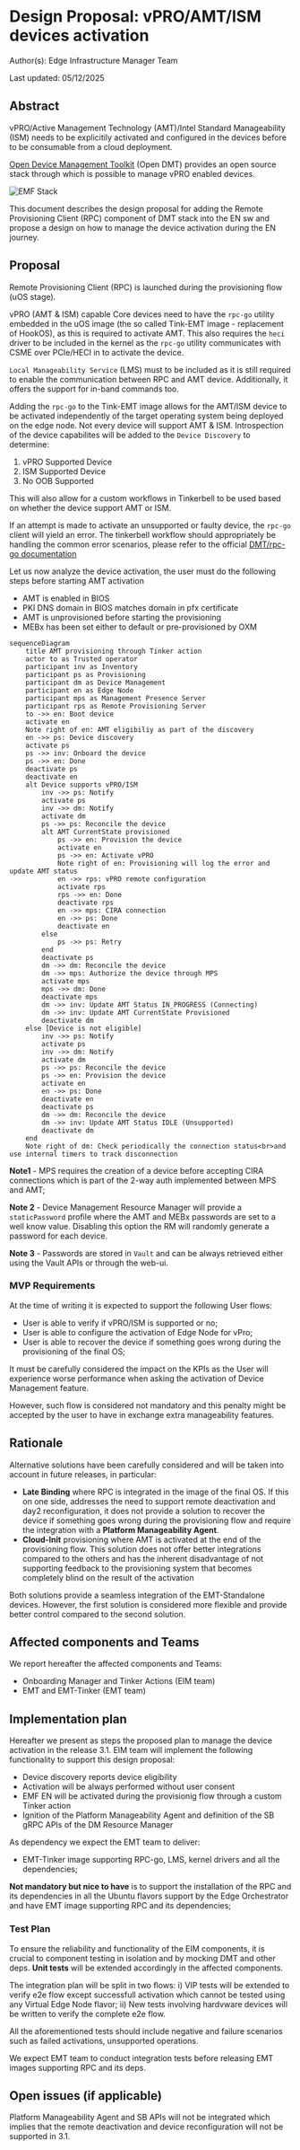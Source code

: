 # Design Proposal: vPRO/AMT/ISM devices activation

Author(s): Edge Infrastructure Manager Team

Last updated: 05/12/2025

## Abstract

vPRO/Active Management Technology (AMT)/Intel Standard Manageability (ISM) needs to be explicitily activated and
configured in the devices before to be consumable from a cloud deployment.

[Open Device Management Toolkit](https://device-management-toolkit.github.io/docs/2.27/GetStarted/overview/) (Open DMT)
provides an open source stack through which is possible to manage vPRO enabled devices.

![EMF Stack](./images/specs/stack.svg)

This document describes the design proposal for adding the Remote Provisioning Client (RPC) component of DMT stack into
the EN sw and propose a design on how to manage the device activation during the EN journey.

## Proposal

Remote Provisioning Client (RPC) is launched during the provisioning flow (uOS stage).

vPRO (AMT & ISM) capable Core devices need to have the `rpc-go` utility embedded in the uOS image (the so called
Tink-EMT image - replacement of HookOS), as this is required to activate AMT. This also requires the `heci` driver to
be included in the kernel as the `rpc-go` utility communicates with CSME over PCIe/HECI in to activate the device.

`Local Manageability Service` (LMS) must to be included as it is still required to enable the communication between RPC
and AMT device. Additionally, it offers the support for in-band commands too.

Adding the `rpc-go` to the Tink-EMT image allows for the AMT/ISM device to be activated independently of the target
operating system being deployed on the edge node. Not every device will support AMT & ISM. Introspection of the device
capabilites will be added to the `Device Discovery` to determine:

1. vPRO Supported Device
2. ISM Supported Device
3. No OOB Supported

This will also allow for a custom workflows in Tinkerbell to be used based on whether the device support AMT or ISM.

If an attempt is made to activate an unsupported or faulty device, the `rpc-go` client will yield an error. The
tinkerbell workflow should appropriately be handling the common error scenarios, please refer to the official
[DMT/rpc-go documentation](https://device-management-toolkit.github.io/docs/2.27/Reference/RPC/libraryRPC/#rpc-error-code-charts)

Let us now analyze the device activation, the user must do the following steps before starting AMT activation

- AMT is enabled in BIOS
- PKI DNS domain in BIOS matches domain in pfx certificate
- AMT is unprovisioned before starting the provisioning
- MEBx has been set either to default or pre-provisioned by OXM

```mermaid
sequenceDiagram
    title AMT provisioning through Tinker action
    actor to as Trusted operator
    participant inv as Inventory
    participant ps as Provisioning
    participant dm as Device Management
    participant en as Edge Node
    participant mps as Management Presence Server
    participant rps as Remote Provisioning Server
    to ->> en: Boot device
    activate en
    Note right of en: AMT eligibiliy as part of the discovery
    en ->> ps: Device discovery
    activate ps
    ps ->> inv: Onboard the device
    ps ->> en: Done
    deactivate ps
    deactivate en
    alt Device supports vPRO/ISM
        inv ->> ps: Notify
        activate ps
        inv ->> dm: Notify
        activate dm
        ps ->> ps: Reconcile the device
        alt AMT CurrentState provisioned
            ps ->> en: Provision the device
            activate en
            ps ->> en: Activate vPRO
            Note right of en: Provisioning will log the error and update AMT status
            en ->> rps: vPRO remote configuration
            activate rps
            rps ->> en: Done
            deactivate rps
            en ->> mps: CIRA connection
            en ->> ps: Done
            deactivate en
        else
            ps ->> ps: Retry
        end
        deactivate ps
        dm ->> dm: Reconcile the device
        dm ->> mps: Authorize the device through MPS
        activate mps
        mps ->> dm: Done
        deactivate mps
        dm ->> inv: Update AMT Status IN_PROGRESS (Connecting)
        dm ->> inv: Update AMT CurrentState Provisioned
        deactivate dm
    else [Device is not eligible]
        inv ->> ps: Notify
        activate ps
        inv ->> dm: Notify
        activate dm
        ps ->> ps: Reconcile the device
        ps ->> en: Provision the device
        activate en
        en ->> ps: Done
        deactivate en
        deactivate ps
        dm ->> dm: Reconcile the device
        dm ->> inv: Update AMT Status IDLE (Unsupported)
        deactivate dm
    end
    Note right of dm: Check periodically the connection status<br>and use internal timers to track disconnection
```

**Note1** - MPS requires the creation of a device before accepting CIRA connections which is part of the 2-way auth
implemented between MPS and AMT;

**Note 2** - Device Management Resource Manager will provide a `staticPassword` profile where the AMT and MEBx
passwords are set to a well know value. Disabling this option the RM will randomly generate a password for each device.

**Note 3** - Passwords are stored in `Vault` and can be always retrieved either using the Vault APIs or through the
web-ui.

### MVP Requirements

At the time of writing it is expected to support the following User flows:

- User is able to verify if vPRO/ISM is supported or no;
- User is able to configure the activation of Edge Node for vPro;
- User is able to recover the device if something goes wrong during the provisioning of the final OS;

It must be carefully considered the impact on the KPIs as the User will experience worse performance when asking the
activation of Device Management feature.

However, such flow is considered not mandatory and this penalty might be accepted by the user to have in exchange extra
manageability features.

## Rationale

Alternative solutions have been carefully considered and will be taken into account in future releases, in particular:

- **Late Binding** where RPC is integrated in the image of the final OS. If this on one side, addresses the need to
support remote deactivation and day2 reconfiguration, it does not provide a solution to recover the device if something
goes wrong during the provisioning flow and require the integration with a **Platform Manageability Agent**.
- **Cloud-Init** provisioning where AMT is activated at the end of the provisioning flow. This solution does not offer
better integrations compared to the others and has the inherent disadvantage of not supporting feedback to the
provisioning system that becomes completely blind on the result of the activation

Both solutions provide a seamless integration of the EMT-Standalone devices. However, the first solution is considered
more flexible and provide better control compared to the second solution.

## Affected components and Teams

We report hereafter the affected components and Teams:

- Onboarding Manager and Tinker Actions (EIM team)
- EMT and EMT-Tinker (EMT team)

## Implementation plan

Hereafter we present as steps the proposed plan to manage the device activation in the release 3.1. EIM team will
implement the following functionality to support this design proposal:

- Device discovery reports device eligibility
- Activation will be always performed without user consent
- EMF EN will be activated during the provisionig flow through a custom Tinker action
- Ignition of the Platform Manageability Agent and definition of the SB gRPC APIs of the DM Resource Manager

As dependency we expect the EMT team to deliver:

- EMT-Tinker image supporting RPC-go, LMS, kernel drivers and all the dependencies;

**Not mandatory but nice to have** is to support the installation of the RPC and its dependencies in all the Ubuntu
flavors support by the Edge Orchestrator and have EMT image supporting RPC and its dependencies;

### Test Plan

To ensure the reliability and functionality of the EIM components, it is crucial to component testing in isolation and
by mocking DMT and other deps. **Unit tests** will be extended accordingly in the affected components.

The integration plan will be split in two flows: i) VIP tests will be extended to verify e2e flow except successfull
activation which cannot be tested using any Virtual Edge Node flavor; ii) New tests involving hardvware devices will be
written to verify the complete e2e flow.

All the aforementioned tests should include negative and failure scenarios such as failed activations, unsupported
operations.

We expect EMT team to conduct integration tests before releasing EMT images supporting RPC and its deps.

## Open issues (if applicable)

Platform Manageability Agent and SB APIs will not be integrated which implies that the remote deactivation and device
reconfiguration will not be supported in 3.1.
